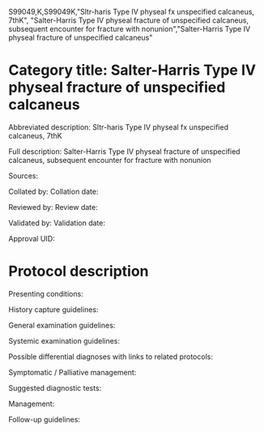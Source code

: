 S99049,K,S99049K,"Sltr-haris Type IV physeal fx unspecified calcaneus, 7thK", "Salter-Harris Type IV physeal fracture of unspecified calcaneus, subsequent encounter for fracture with nonunion","Salter-Harris Type IV physeal fracture of unspecified calcaneus"
# Category title: Salter-Harris Type IV physeal fracture of unspecified calcaneus

Abbreviated description: Sltr-haris Type IV physeal fx unspecified calcaneus, 7thK

Full description: Salter-Harris Type IV physeal fracture of unspecified calcaneus, subsequent encounter for fracture with nonunion

Sources:

Collated by:
Collation date:

Reviewed by:
Review date:

Validated by:
Validation date:

Approval UID:

# Protocol description

Presenting conditions:

History capture guidelines:

General examination guidelines:

Systemic examination guidelines:

Possible differential diagnoses with links to related protocols:

Symptomatic / Palliative management:

Suggested diagnostic tests:

Management:

Follow-up guidelines:
